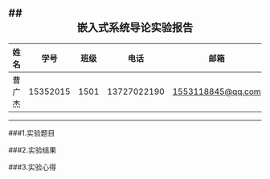 
##<center>嵌入式系统导论实验报告
-------

|  姓名  |    学号    |  班级  |     电话      |        邮箱         |
| :--: | :------: | :--: | :---------: | :---------------: |
| 曹广杰  | 15352015 | 1501 | 13727022190 | 1553118845@qq.com |

-----


###1.实验题目



###2.实验结果



###3.实验心得
